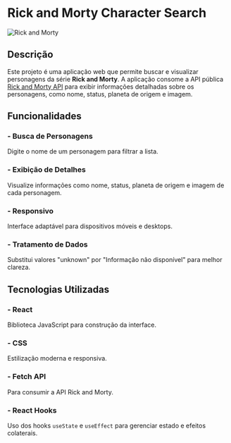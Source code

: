 # Rick and Morty Character Search

![Rick and Morty](coloque_aqui_o_link_da_imagem_ou_GIF)

## Descrição

Este projeto é uma aplicação web que permite buscar e visualizar personagens da série **Rick and Morty**. A aplicação consome a API pública [Rick and Morty API](https://rickandmortyapi.com/) para exibir informações detalhadas sobre os personagens, como nome, status, planeta de origem e imagem.

## Funcionalidades

### - Busca de Personagens
Digite o nome de um personagem para filtrar a lista.

### - Exibição de Detalhes
Visualize informações como nome, status, planeta de origem e imagem de cada personagem.

### - Responsivo
Interface adaptável para dispositivos móveis e desktops.

### - Tratamento de Dados
Substitui valores "unknown" por "Informação não disponível" para melhor clareza.

## Tecnologias Utilizadas

### - React
Biblioteca JavaScript para construção da interface.

### - CSS
Estilização moderna e responsiva.

### - Fetch API
Para consumir a API Rick and Morty.

### - React Hooks
Uso dos hooks `useState` e `useEffect` para gerenciar estado e efeitos colaterais.





